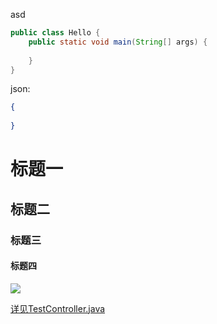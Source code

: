 asd
```java
public class Hello {
    public static void main(String[] args) {
        
    }
}
```

json:
```json
{
  
}
```

# 标题一
## 标题二
### 标题三
#### 标题四


![](/Users/zhangzhiwang/Pictures/上传图片1.jpg)

[详见TestController.java](../java/com/kuaishou/TestController.java)